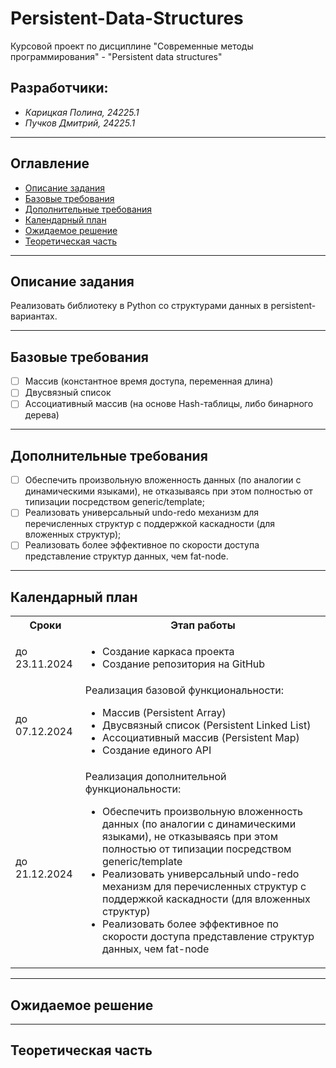 # Persistent-Data-Structures

Курсовой проект по дисциплине "Современные методы программирования" - "Persistent data structures"

## Разработчики: 
* *Карицкая Полина, 24225.1*
* *Пучков Дмитрий, 24225.1*

---
## Оглавление
- [Описание задания](#Описание-задания)
- [Базовые требования](#Базовые-требования)
- [Дополнительные требования](#Дополнительные-требования)
- [Календарный план](#Календарный-план)
- [Ожидаемое решение](#Ожидаемое-решение)
- [Теоретическая часть](#Теоретическая-часть)

---
## Описание задания

Реализовать библиотеку в Python со структурами данных в persistent-вариантах.

---
## Базовые требования
- [ ] Массив (константное время доступа, переменная длина)
- [ ] Двусвязный список
- [ ] Ассоциативный массив (на основе Hash-таблицы, либо бинарного дерева)

---
## Дополнительные требования
- [ ] Обеспечить произвольную вложенность данных (по аналогии с динамическими языками), не отказываясь при этом
  полностью от типизации посредством generic/template;
- [ ] Реализовать универсальный undo-redo механизм для перечисленных структур с поддержкой каскадности (для вложенных
  структур);
- [ ] Реализовать более эффективное по скорости доступа представление структур данных, чем fat-node.

---
## Календарный план

<table>
    <tr>
        <th>Сроки</th>
        <th>Этап работы</th>
    </tr>
    <tr>
        <td>до 23.11.2024</td>
        <td>
            <ul><li>Создание каркаса проекта</li><li>Создание репозитория на GitHub</li></ul>
        </td>
    </tr>
    <tr>
        <td>до 07.12.2024</td>
        <td>Реализация базовой функциональности:<ul><li>Массив (Persistent Array)</li><li>Двусвязный список (Persistent Linked List)</li><li>Ассоциативный массив (Persistent Map)</li><li>Создание единого API</li></ul></td>
    </tr>
    <tr>
        <td>до 21.12.2024</td>
        <td>Реализация дополнительной функциональности:<ul><li>Обеспечить произвольную вложенность данных (по аналогии с динамическими языками), не отказываясь при этом
  полностью от типизации посредством generic/template</li><li>Реализовать универсальный undo-redo механизм для перечисленных структур с поддержкой каскадности (для вложенных
  структур)</li><li>Реализовать более эффективное по скорости доступа представление структур данных, чем fat-node</li></ul></td>
    </tr>
</table>

---
## Ожидаемое решение

---
## Теоретическая часть





